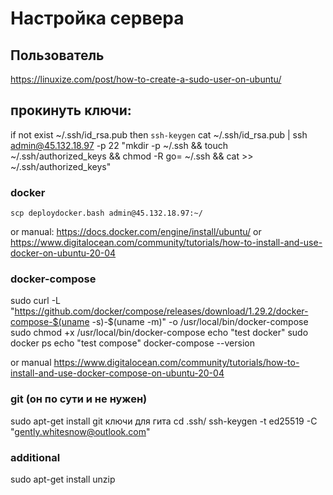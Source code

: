 # Настройка сервера

## Пользователь

https://linuxize.com/post/how-to-create-a-sudo-user-on-ubuntu/

## прокинуть ключи:
if not exist ~/.ssh/id_rsa.pub then `ssh-keygen`
cat ~/.ssh/id_rsa.pub | ssh admin@45.132.18.97 -p 22 "mkdir -p ~/.ssh && touch ~/.ssh/authorized_keys && chmod -R go= ~/.ssh && cat >> ~/.ssh/authorized_keys"

### docker
`scp deploydocker.bash admin@45.132.18.97:~/`

or manual:
https://docs.docker.com/engine/install/ubuntu/
or
https://www.digitalocean.com/community/tutorials/how-to-install-and-use-docker-on-ubuntu-20-04

### docker-compose
sudo curl -L "https://github.com/docker/compose/releases/download/1.29.2/docker-compose-$(uname -s)-$(uname -m)" -o /usr/local/bin/docker-compose
sudo chmod +x /usr/local/bin/docker-compose
echo "test docker"
sudo docker ps
echo "test compose"
docker-compose --version

or manual
https://www.digitalocean.com/community/tutorials/how-to-install-and-use-docker-compose-on-ubuntu-20-04

### git (он по сути и не нужен)
sudo apt-get install git
ключи для гита
cd .ssh/
ssh-keygen -t ed25519 -C "gently.whitesnow@outlook.com"

### additional
sudo apt-get install unzip